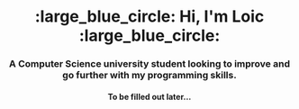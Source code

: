 <h1 align="center">:large_blue_circle: Hi, I'm Loic :large_blue_circle:</h1>
<h3 align="center">A Computer Science university student looking to improve and go further with my programming skills.</h3>


<h4 align="center">To be filled out later...</h4>
